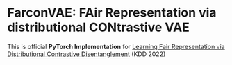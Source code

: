 # FarconVAE: FAir Representation via distributional CONtrastive VAE
This is official **PyTorch Implementation** for [Learning Fair Representation via Distributional Contrastive Disentanglement]() (KDD 2022)
